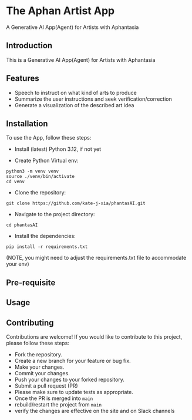 # The Aphan Artist App

A Generative AI App(Agent) for Artists with Aphantasia

## Introduction

This is a Generative AI App(Agent) for Artists with Aphantasia

## Features

- Speech to instruct on what kind of arts to produce
- Summarize the user instructions and seek verification/correction
- Generate a visualization of the described art idea

## Installation

To use the App, follow these steps:

- Install (latest) Python 3.12, if not yet

- Create Python Virtual env:

```
python3 -m venv venv
source ./venv/bin/activate
cd venv
```

- Clone the repository:

```
git clone https://github.com/kate-j-xia/phantasAI.git
```


- Navigate to the project directory:

```
cd phantasAI
```

- Install the dependencies:

```
pip install -r requirements.txt
```

(NOTE, you might need to adjust the requirements.txt file to accommodate your env)

## Pre-requisite

## Usage



## Contributing

Contributions are welcome! If you would like to contribute to this project, please follow these steps:

- Fork the repository.
- Create a new branch for your feature or bug fix.
- Make your changes.
- Commit your changes.
- Push your changes to your forked repository.
- Submit a pull request (PR)
- Please make sure to update tests as appropriate.
- Once the PR is merged into `main`
- rebuild/restart the project from `main` 
- verify the changes are effective on the site and on Slack channels


